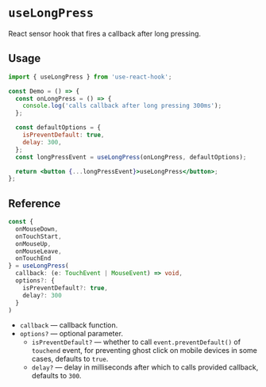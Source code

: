 # `useLongPress`

React sensor hook that fires a callback after long pressing.

## Usage

```jsx
import { useLongPress } from 'use-react-hook';

const Demo = () => {
  const onLongPress = () => {
    console.log('calls callback after long pressing 300ms');
  };

  const defaultOptions = {
    isPreventDefault: true,
    delay: 300,
  };
  const longPressEvent = useLongPress(onLongPress, defaultOptions);

  return <button {...longPressEvent}>useLongPress</button>;
};
```

## Reference

```ts
const {
  onMouseDown,
  onTouchStart,
  onMouseUp,
  onMouseLeave,
  onTouchEnd
} = useLongPress(
  callback: (e: TouchEvent | MouseEvent) => void,
  options?: {
    isPreventDefault?: true,
    delay?: 300
  }
)
```

- `callback` &mdash; callback function.
- `options?` &mdash; optional parameter.
  - `isPreventDefault?` &mdash; whether to call `event.preventDefault()` of `touchend` event, for preventing ghost click on mobile devices in some cases, defaults to `true`.
  - `delay?` &mdash; delay in milliseconds after which to calls provided callback, defaults to `300`.
